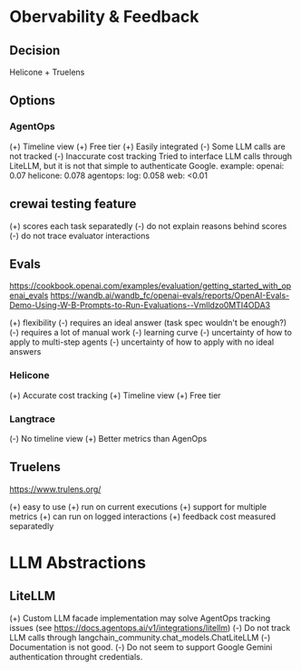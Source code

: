 
# Obervability & Feedback

## Decision

Helicone + Truelens

## Options

### AgentOps 

(+) Timeline view
(+) Free tier
(+) Easily integrated
(-) Some LLM calls are not tracked
(-) Inaccurate cost tracking
    Tried to interface LLM calls through LiteLLM, but it is not that simple to authenticate Google.
    example:
        openai: 0.07
        helicone: 0.078
        agentops:
            log: 0.058
            web: <0.01

## crewai testing feature

(+) scores each task separatedly
(-) do not explain reasons behind scores
(-) do not trace evaluator interactions

## Evals
https://cookbook.openai.com/examples/evaluation/getting_started_with_openai_evals
https://wandb.ai/wandb_fc/openai-evals/reports/OpenAI-Evals-Demo-Using-W-B-Prompts-to-Run-Evaluations--Vmlldzo0MTI4ODA3

(+) flexibility
(-) requires an ideal answer (task spec wouldn't be enough?)
(-) requires a lot of manual work
(-) learning curve
(-) uncertainty of how to apply to multi-step agents
(-) uncertainty of how to apply with no ideal answers

### Helicone
 
(+) Accurate cost tracking
(+) Timeline view
(+) Free tier

### Langtrace

(-) No timeline view
(+) Better metrics than AgenOps

## Truelens
https://www.trulens.org/

(+) easy to use
(+) run on current executions
(+) support for multiple metrics
(+) can run on logged interactions
(+) feedback cost measured separatedly

# LLM Abstractions

## LiteLLM

(+) Custom LLM facade implementation may solve AgentOps tracking issues (see https://docs.agentops.ai/v1/integrations/litellm)
(-) Do not track LLM calls through langchain_community.chat_models.ChatLiteLLM
(-) Documentation is not good.
(-) Do not seem to support Google Gemini authentication throught credentials.